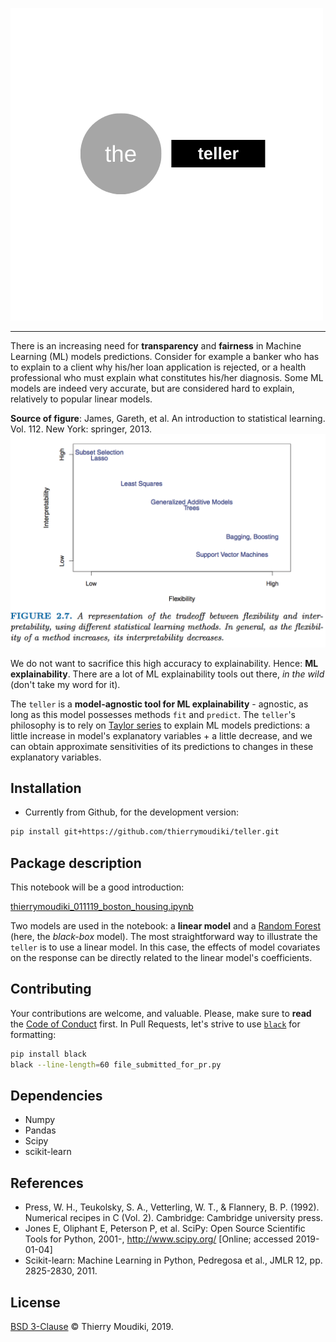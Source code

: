 ![teller logo](the-teller.png)

<hr>  

There is an increasing need for __transparency__ and __fairness__ in Machine Learning (ML) models  predictions. Consider for example a banker who has to explain to a client why his/her loan application is rejected, or a health professional who must explain what constitutes his/her diagnosis. Some ML models are indeed very accurate, but are considered  hard to explain, relatively to popular linear models. 


__Source of figure__: James, Gareth, et al. An introduction to statistical learning. Vol. 112. New York: springer, 2013.
![Source: James, Gareth, et al. An introduction to statistical learning. Vol. 112. New York: springer, 2013.](image1.png)

We do not want to sacrifice this high accuracy to explainability.  Hence: __ML explainability__. There are a lot of ML explainability tools out there, _in the wild_ (don't take my word for it).

The `teller` is a __model-agnostic tool for ML explainability__ - agnostic, as long as  this model possesses methods `fit` and `predict`. The `teller`'s philosophy is to rely on [Taylor series](https://en.wikipedia.org/wiki/Taylor_series) to explain ML models predictions: a little increase in model's explanatory variables + a little decrease, and we can obtain approximate sensitivities of its predictions to changes in these explanatory variables. 

## Installation 

- Currently from Github, for the development version: 

```bash
pip install git+https://github.com/thierrymoudiki/teller.git
```

## Package description

This notebook will be a good introduction:

[thierrymoudiki_011119_boston_housing.ipynb](/teller/demo/thierrymoudiki_011119_boston_housing.ipynb)

Two models are used in the notebook: a __linear model__ and a [Random Forest](https://en.wikipedia.org/wiki/Random_forest) (here, the _black-box_ model). The most straightforward way to illustrate the `teller` is to use a linear model. In this case, the effects of model covariates on the response can be directly related to the linear model's coefficients.


## Contributing

Your contributions are welcome, and valuable. Please, make sure to __read__ the [Code of Conduct](CONTRIBUTING.md) first. In Pull Requests, let's strive to use [`black`](https://black.readthedocs.io/en/stable/) for formatting: 

```bash
pip install black
black --line-length=60 file_submitted_for_pr.py
```

## Dependencies 

- Numpy
- Pandas
- Scipy
- scikit-learn


## References

- Press, W. H., Teukolsky, S. A., Vetterling, W. T., & Flannery, B. P. (1992). Numerical recipes in C (Vol. 2). Cambridge: Cambridge university press.
- Jones E, Oliphant E, Peterson P, et al. SciPy: Open Source Scientific Tools for Python, 2001-, http://www.scipy.org/ [Online; accessed 2019-01-04]
- Scikit-learn: Machine Learning in Python, Pedregosa et al., JMLR 12, pp. 2825-2830, 2011.

## License

[BSD 3-Clause](LICENSE) © Thierry Moudiki, 2019. 

